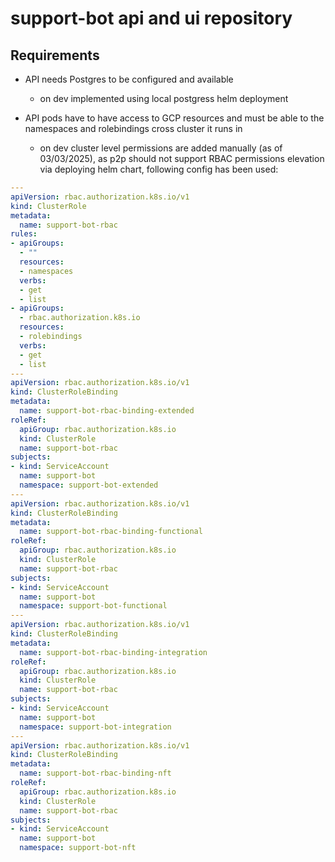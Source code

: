 # support-bot api and ui repository

## Requirements

* API needs Postgres to be configured and available
  * on dev implemented using local postgress helm deployment

* API pods have to have access to GCP resources and must be able to the namespaces and rolebindings cross cluster it runs in
  * on dev cluster level permissions are added manually (as of 03/03/2025), as p2p should not support RBAC permissions elevation via deploying helm chart, following config has been used:

```yaml
---
apiVersion: rbac.authorization.k8s.io/v1
kind: ClusterRole
metadata:
  name: support-bot-rbac
rules:
- apiGroups:
  - ""
  resources:
  - namespaces
  verbs:
  - get
  - list
- apiGroups:
  - rbac.authorization.k8s.io
  resources:
  - rolebindings
  verbs:
  - get
  - list
---
apiVersion: rbac.authorization.k8s.io/v1
kind: ClusterRoleBinding
metadata:
  name: support-bot-rbac-binding-extended
roleRef:
  apiGroup: rbac.authorization.k8s.io
  kind: ClusterRole
  name: support-bot-rbac
subjects:
- kind: ServiceAccount
  name: support-bot
  namespace: support-bot-extended
---
apiVersion: rbac.authorization.k8s.io/v1
kind: ClusterRoleBinding
metadata:
  name: support-bot-rbac-binding-functional
roleRef:
  apiGroup: rbac.authorization.k8s.io
  kind: ClusterRole
  name: support-bot-rbac
subjects:
- kind: ServiceAccount
  name: support-bot
  namespace: support-bot-functional
---
apiVersion: rbac.authorization.k8s.io/v1
kind: ClusterRoleBinding
metadata:
  name: support-bot-rbac-binding-integration
roleRef:
  apiGroup: rbac.authorization.k8s.io
  kind: ClusterRole
  name: support-bot-rbac
subjects:
- kind: ServiceAccount
  name: support-bot
  namespace: support-bot-integration
---
apiVersion: rbac.authorization.k8s.io/v1
kind: ClusterRoleBinding
metadata:
  name: support-bot-rbac-binding-nft
roleRef:
  apiGroup: rbac.authorization.k8s.io
  kind: ClusterRole
  name: support-bot-rbac
subjects:
- kind: ServiceAccount
  name: support-bot
  namespace: support-bot-nft
```
